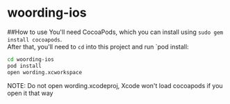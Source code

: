 woording-ios
============

##How to use
You'll need CocoaPods, which you can install using `sudo gem install cocoapods`.  
After that, you'll need to `cd` into this project and run `pod install:
```bash
cd woording-ios
pod install
open wording.xcworkspace
```
NOTE: Do not open wording.xcodeproj, Xcode won't load cocoapods if you open it that way


